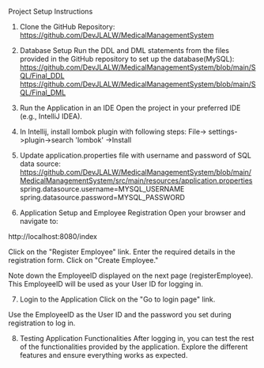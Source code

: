Project Setup Instructions
1. Clone the GitHub Repository: https://github.com/DevJLALW/MedicalManagementSystem


2. Database Setup
Run the DDL and DML statements from the files provided in the GitHub repository to set up the database(MySQL):
https://github.com/DevJLALW/MedicalManagementSystem/blob/main/SQL/Final_DDL
https://github.com/DevJLALW/MedicalManagementSystem/blob/main/SQL/Final_DML


3. Run the Application in an IDE
Open the project in your preferred IDE (e.g., IntelliJ IDEA).

4. In Intellij, install lombok plugin with following steps:
File-> settings->plugin->search 'lombok' ->Install


5. Update application.properties file with username and password of SQL data source:
https://github.com/DevJLALW/MedicalManagementSystem/blob/main/MedicalManagementSystem/src/main/resources/application.properties
spring.datasource.username=MYSQL_USERNAME
spring.datasource.password=MYSQL_PASSWORD


7. Application Setup and Employee Registration
Open your browser and navigate to:

http://localhost:8080/index

Click on the "Register Employee" link.
Enter the required details in the registration form.
Click on "Create Employee."

Note down the EmployeeID displayed on the next page (registerEmployee). This EmployeeID will be used as your User ID for logging in.

7. Login to the Application
Click on the "Go to login page" link.

Use the EmployeeID as the User ID and the password you set during registration to log in.

8. Testing Application Functionalities
After logging in, you can test the rest of the functionalities provided by the application. Explore the different features and ensure everything works as expected.

